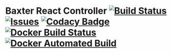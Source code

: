 # Baxter React Controller [![Build Status](https://travis-ci.org/ScazLab/baxter_react_controller.svg?branch=master)](https://travis-ci.org/ScazLab/baxter_react_controller) [![Issues](https://img.shields.io/github/issues/scazlab/baxter_react_controller.svg?label=Issues)](https://github.com/scazlab/baxter_react_controller/issues) [![Codacy Badge](https://api.codacy.com/project/badge/Grade/1fa13a70d53c4e2e998251bcd6bbac9e)](https://www.codacy.com/app/Baxter-collaboration/baxter_react_controller?utm_source=github.com&amp;utm_medium=referral&amp;utm_content=scazlab/baxter_react_controller&amp;utm_campaign=Badge_Grade) [![Docker Build Status](https://img.shields.io/docker/build/scazlab/baxter_react_controller.svg)](https://hub.docker.com/r/scazlab/baxter_react_controller/) [![Docker Automated Build](https://img.shields.io/docker/automated/scazlab/baxter_react_controller.svg)](https://hub.docker.com/r/scazlab/baxter_react_controller/)
